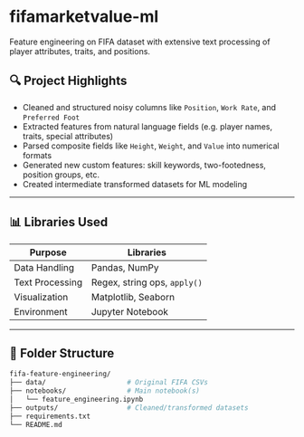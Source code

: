 # fifamarketvalue-ml
Feature engineering on FIFA dataset with extensive text processing of player attributes, traits, and positions.

## 🔍 Project Highlights

- Cleaned and structured noisy columns like `Position`, `Work Rate`, and `Preferred Foot`
- Extracted features from natural language fields (e.g. player names, traits, special attributes)
- Parsed composite fields like `Height`, `Weight`, and `Value` into numerical formats
- Generated new custom features: skill keywords, two-footedness, position groups, etc.
- Created intermediate transformed datasets for ML modeling

---

## 📊 Libraries Used

| Purpose            | Libraries                          |
|--------------------|-------------------------------------|
| Data Handling      | Pandas, NumPy                      |
| Text Processing    | Regex, string ops, `apply()`       |
| Visualization      | Matplotlib, Seaborn                |
| Environment        | Jupyter Notebook                   |

---

## 📁 Folder Structure

```bash
fifa-feature-engineering/
├── data/                    # Original FIFA CSVs
├── notebooks/               # Main notebook(s)
│   └── feature_engineering.ipynb
├── outputs/                 # Cleaned/transformed datasets
├── requirements.txt
└── README.md
